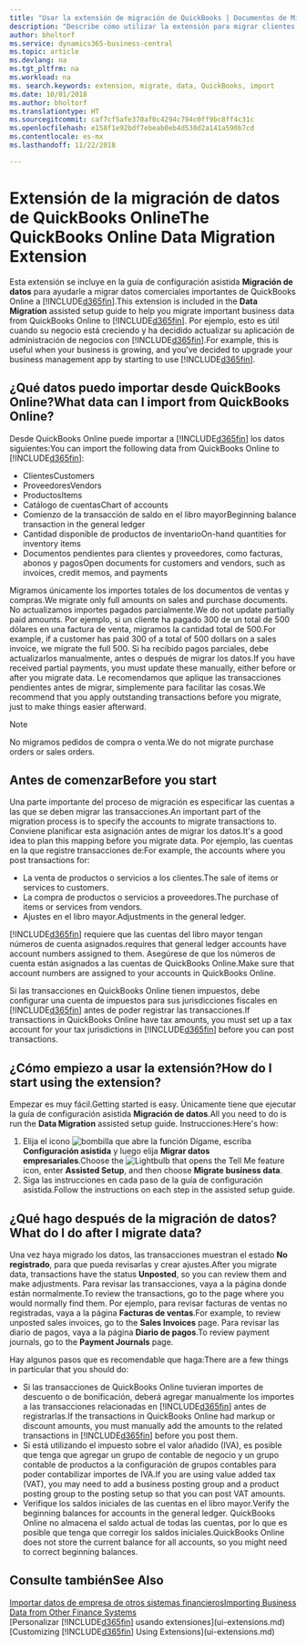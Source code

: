 ```yaml
---
title: "Usar la extensión de migración de QuickBooks | Documentos de Microsoft"
description: "Describe cómo utilizar la extensión para migrar clientes, proveedores, elementos y cuentas de QuickBooks Online a Business Central."
author: bholtorf
ms.service: dynamics365-business-central
ms.topic: article
ms.devlang: na
ms.tgt_pltfrm: na
ms.workload: na
ms. search.keywords: extension, migrate, data, QuickBooks, import
ms.date: 10/01/2018
ms.author: bholtorf
ms.translationtype: HT
ms.sourcegitcommit: caf7cf5afe370af0c4294c794c0ff9bc8ff4c31c
ms.openlocfilehash: e158f1e92bdf7ebeab0eb4d538d2a141a590b7cd
ms.contentlocale: es-mx
ms.lasthandoff: 11/22/2018

---
```


# <a name="the-quickbooks-online-data-migration-extension"></a><span data-ttu-id="f680e-103">Extensión de la migración de datos de QuickBooks Online</span><span class="sxs-lookup"><span data-stu-id="f680e-103">The QuickBooks Online Data Migration Extension</span></span>
<span data-ttu-id="f680e-104">Esta extensión se incluye en la guía de configuración asistida **Migración de datos** para ayudarle a migrar datos comerciales importantes de QuickBooks Online a [!INCLUDE[d365fin](includes/d365fin_md.md)].</span><span class="sxs-lookup"><span data-stu-id="f680e-104">This extension is included in the **Data Migration** assisted setup guide to help you migrate important business data from QuickBooks Online to [!INCLUDE[d365fin](includes/d365fin_md.md)].</span></span> <span data-ttu-id="f680e-105">Por ejemplo, esto es útil cuando su negocio está creciendo y ha decidido actualizar su aplicación de administración de negocios con [!INCLUDE[d365fin](includes/d365fin_md.md)].</span><span class="sxs-lookup"><span data-stu-id="f680e-105">For example, this is useful when your business is growing, and you've decided to upgrade your business management app by starting to use [!INCLUDE[d365fin](includes/d365fin_md.md)].</span></span>

## <a name="what-data-can-i-import-from-quickbooks-online"></a><span data-ttu-id="f680e-106">¿Qué datos puedo importar desde QuickBooks Online?</span><span class="sxs-lookup"><span data-stu-id="f680e-106">What data can I import from QuickBooks Online?</span></span>
<span data-ttu-id="f680e-107">Desde QuickBooks Online puede importar a [!INCLUDE[d365fin](includes/d365fin_md.md)] los datos siguientes:</span><span class="sxs-lookup"><span data-stu-id="f680e-107">You can import the following data from QuickBooks Online to [!INCLUDE[d365fin](includes/d365fin_md.md)]:</span></span>  

* <span data-ttu-id="f680e-108">Clientes</span><span class="sxs-lookup"><span data-stu-id="f680e-108">Customers</span></span>
* <span data-ttu-id="f680e-109">Proveedores</span><span class="sxs-lookup"><span data-stu-id="f680e-109">Vendors</span></span>
* <span data-ttu-id="f680e-110">Productos</span><span class="sxs-lookup"><span data-stu-id="f680e-110">Items</span></span>
* <span data-ttu-id="f680e-111">Catálogo de cuentas</span><span class="sxs-lookup"><span data-stu-id="f680e-111">Chart of accounts</span></span>
* <span data-ttu-id="f680e-112">Comienzo de la transacción de saldo en el libro mayor</span><span class="sxs-lookup"><span data-stu-id="f680e-112">Beginning balance transaction in the general ledger</span></span>
* <span data-ttu-id="f680e-113">Cantidad disponible de productos de inventario</span><span class="sxs-lookup"><span data-stu-id="f680e-113">On-hand quantities for inventory items</span></span>
* <span data-ttu-id="f680e-114">Documentos pendientes para clientes y proveedores, como facturas, abonos y pagos</span><span class="sxs-lookup"><span data-stu-id="f680e-114">Open documents for customers and vendors, such as invoices, credit memos, and payments</span></span>

<span data-ttu-id="f680e-115">Migramos únicamente los importes totales de los documentos de ventas y compras.</span><span class="sxs-lookup"><span data-stu-id="f680e-115">We migrate only full amounts on sales and purchase documents.</span></span> <span data-ttu-id="f680e-116">No actualizamos importes pagados parcialmente.</span><span class="sxs-lookup"><span data-stu-id="f680e-116">We do not update partially paid amounts.</span></span> <span data-ttu-id="f680e-117">Por ejemplo, si un cliente ha pagado 300 de un total de 500 dólares en una factura de venta, migramos la cantidad total de 500.</span><span class="sxs-lookup"><span data-stu-id="f680e-117">For example, if a customer has paid 300 of a total of 500 dollars on a sales invoice, we migrate the full 500.</span></span> <span data-ttu-id="f680e-118">Si ha recibido pagos parciales, debe actualizarlos manualmente, antes o después de migrar los datos.</span><span class="sxs-lookup"><span data-stu-id="f680e-118">If you have received partial payments, you must update these manually, either before or after you migrate data.</span></span> <span data-ttu-id="f680e-119">Le recomendamos que aplique las transacciones pendientes antes de migrar, simplemente para facilitar las cosas.</span><span class="sxs-lookup"><span data-stu-id="f680e-119">We recommend that you apply outstanding transactions before you migrate, just to make things easier afterward.</span></span>

> [!NOTE]  
>   <span data-ttu-id="f680e-120">No migramos pedidos de compra o venta.</span><span class="sxs-lookup"><span data-stu-id="f680e-120">We do not migrate purchase orders or sales orders.</span></span>

## <a name="before-you-start"></a><span data-ttu-id="f680e-121">Antes de comenzar</span><span class="sxs-lookup"><span data-stu-id="f680e-121">Before you start</span></span>
<span data-ttu-id="f680e-122">Una parte importante del proceso de migración es especificar las cuentas a las que se deben migrar las transacciones.</span><span class="sxs-lookup"><span data-stu-id="f680e-122">An important part of the migration process is to specify the accounts to migrate transactions to.</span></span> <span data-ttu-id="f680e-123">Conviene planificar esta asignación antes de migrar los datos.</span><span class="sxs-lookup"><span data-stu-id="f680e-123">It's a good idea to plan this mapping before you migrate data.</span></span> <span data-ttu-id="f680e-124">Por ejemplo, las cuentas en la que registre transacciones de:</span><span class="sxs-lookup"><span data-stu-id="f680e-124">For example, the accounts where you post transactions for:</span></span>  

* <span data-ttu-id="f680e-125">La venta de productos o servicios a los clientes.</span><span class="sxs-lookup"><span data-stu-id="f680e-125">The sale of items or services to customers.</span></span>
* <span data-ttu-id="f680e-126">La compra de productos o servicios a proveedores.</span><span class="sxs-lookup"><span data-stu-id="f680e-126">The purchase of items or services from vendors.</span></span>  
* <span data-ttu-id="f680e-127">Ajustes en el libro mayor.</span><span class="sxs-lookup"><span data-stu-id="f680e-127">Adjustments in the general ledger.</span></span>  

[!INCLUDE[d365fin](includes/d365fin_md.md)] <span data-ttu-id="f680e-128">requiere que las cuentas del libro mayor tengan números de cuenta asignados.</span><span class="sxs-lookup"><span data-stu-id="f680e-128">requires that general ledger accounts have account numbers assigned to them.</span></span> <span data-ttu-id="f680e-129">Asegúrese de que los números de cuenta están asignados a las cuentas de QuickBooks Online.</span><span class="sxs-lookup"><span data-stu-id="f680e-129">Make sure that account numbers are assigned to your accounts in QuickBooks Online.</span></span>

<span data-ttu-id="f680e-130">Si las transacciones en QuickBooks Online tienen impuestos, debe configurar una cuenta de impuestos para sus jurisdicciones fiscales en [!INCLUDE[d365fin](includes/d365fin_md.md)] antes de poder registrar las transacciones.</span><span class="sxs-lookup"><span data-stu-id="f680e-130">If transactions in QuickBooks Online have tax amounts, you must set up a tax account for your tax jurisdictions in [!INCLUDE[d365fin](includes/d365fin_md.md)] before you can post transactions.</span></span>

## <a name="how-do-i-start-using-the-extension"></a><span data-ttu-id="f680e-131">¿Cómo empiezo a usar la extensión?</span><span class="sxs-lookup"><span data-stu-id="f680e-131">How do I start using the extension?</span></span>
<span data-ttu-id="f680e-132">Empezar es muy fácil.</span><span class="sxs-lookup"><span data-stu-id="f680e-132">Getting started is easy.</span></span> <span data-ttu-id="f680e-133">Únicamente tiene que ejecutar la guía de configuración asistida **Migración de datos**.</span><span class="sxs-lookup"><span data-stu-id="f680e-133">All you need to do is run the **Data Migration** assisted setup guide.</span></span> <span data-ttu-id="f680e-134">Instrucciones:</span><span class="sxs-lookup"><span data-stu-id="f680e-134">Here's how:</span></span>

1. <span data-ttu-id="f680e-135">Elija el icono ![bombilla que abre la función Dígame](media/ui-search/search_small.png "Dígame que desea hacer"), escriba **Configuración asistida** y luego elija **Migrar datos empresariales**.</span><span class="sxs-lookup"><span data-stu-id="f680e-135">Choose the ![Lightbulb that opens the Tell Me feature](media/ui-search/search_small.png "Tell me what you want to do") icon, enter **Assisted Setup**, and then choose **Migrate business data**.</span></span>
2. <span data-ttu-id="f680e-136">Siga las instrucciones en cada paso de la guía de configuración asistida.</span><span class="sxs-lookup"><span data-stu-id="f680e-136">Follow the instructions on each step in the assisted setup guide.</span></span>

## <a name="what-do-i-do-after-i-migrate-data"></a><span data-ttu-id="f680e-137">¿Qué hago después de la migración de datos?</span><span class="sxs-lookup"><span data-stu-id="f680e-137">What do I do after I migrate data?</span></span>
<span data-ttu-id="f680e-138">Una vez haya migrado los datos, las transacciones muestran el estado **No registrado**, para que pueda revisarlas y crear ajustes.</span><span class="sxs-lookup"><span data-stu-id="f680e-138">After you migrate data, transactions have the status **Unposted**, so you can review them and make adjustments.</span></span> <span data-ttu-id="f680e-139">Para revisar las transacciones, vaya a la página donde están normalmente.</span><span class="sxs-lookup"><span data-stu-id="f680e-139">To review the transactions, go to the page where you would normally find them.</span></span> <span data-ttu-id="f680e-140">Por ejemplo, para revisar facturas de ventas no registradas, vaya a la página **Facturas de ventas**.</span><span class="sxs-lookup"><span data-stu-id="f680e-140">For example, to review unposted sales invoices, go to the **Sales Invoices** page.</span></span> <span data-ttu-id="f680e-141">Para revisar las diario de pagos, vaya a la página **Diario de pagos**.</span><span class="sxs-lookup"><span data-stu-id="f680e-141">To review payment journals, go to the **Payment Journals** page.</span></span>   

<span data-ttu-id="f680e-142">Hay algunos pasos que es recomendable que haga:</span><span class="sxs-lookup"><span data-stu-id="f680e-142">There are a few things in particular that you should do:</span></span>

* <span data-ttu-id="f680e-143">Si las transacciones de QuickBooks Online tuvieran importes de descuento o de bonificación, deberá agregar manualmente los importes a las transacciones relacionadas en [!INCLUDE[d365fin](includes/d365fin_md.md)] antes de registrarlas.</span><span class="sxs-lookup"><span data-stu-id="f680e-143">If the transactions in QuickBooks Online had markup or discount amounts, you must manually add the amounts to the related transactions in [!INCLUDE[d365fin](includes/d365fin_md.md)] before you post them.</span></span>
* <span data-ttu-id="f680e-144">Si está utilizando el impuesto sobre el valor añadido (IVA), es posible que tenga que agregar un grupo de contable de negocio y un grupo contable de productos a la configuración de grupos contables para poder contabilizar importes de IVA.</span><span class="sxs-lookup"><span data-stu-id="f680e-144">If you are using value added tax (VAT), you may need to add a business posting group and a product posting group to the posting setup so that you can post VAT amounts.</span></span>
* <span data-ttu-id="f680e-145">Verifique los saldos iniciales de las cuentas en el libro mayor.</span><span class="sxs-lookup"><span data-stu-id="f680e-145">Verify the beginning balances for accounts in the general ledger.</span></span> <span data-ttu-id="f680e-146">QuickBooks Online no almacena el saldo actual de todas las cuentas, por lo que es posible que tenga que corregir los saldos iniciales.</span><span class="sxs-lookup"><span data-stu-id="f680e-146">QuickBooks Online does not store the current balance for all accounts, so you might need to correct beginning balances.</span></span>

## <a name="see-also"></a><span data-ttu-id="f680e-147">Consulte también</span><span class="sxs-lookup"><span data-stu-id="f680e-147">See Also</span></span>
[<span data-ttu-id="f680e-148">Importar datos de empresa de otros sistemas financieros</span><span class="sxs-lookup"><span data-stu-id="f680e-148">Importing Business Data from Other Finance Systems</span></span>](across-import-data-configuration-packages.md)  
<span data-ttu-id="f680e-149">[Personalizar [!INCLUDE[d365fin](includes/d365fin_md.md)] usando extensiones](ui-extensions.md)</span><span class="sxs-lookup"><span data-stu-id="f680e-149">[Customizing [!INCLUDE[d365fin](includes/d365fin_md.md)] Using Extensions](ui-extensions.md)</span></span>  

